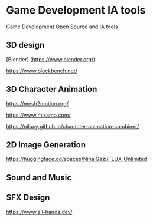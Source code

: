# Game Development IA tools
Game Development Open Source and IA tools


## 3D design

[Blender] (https://www.blender.org/)

https://www.blockbench.net/



## 3D Character Animation

https://mesh2motion.org/

https://www.mixamo.com/

https://nilooy.github.io/character-animation-combiner/


## 2D Image Generation

https://huggingface.co/spaces/NihalGazi/FLUX-Unlimited





## Sound and Music


## SFX Design


https://www.all-hands.dev/


